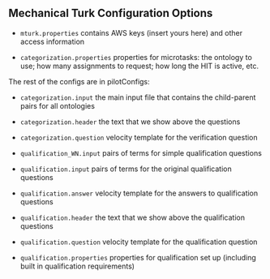 ## Mechanical Turk Configuration Options

- <code>mturk.properties</code> contains AWS keys (insert yours here) and other access information

- <code>categorization.properties</code> properties for microtasks: the ontology to use; how many assignments to request; how long the HIT is active, etc.

The rest of the configs are in pilotConfigs:

- <code>categorization.input</code> the main input file that contains the child-parent pairs for all ontologies

- <code>categorization.header</code> the text that we show above the questions

- <code>categorization.question</code> velocity template for the verification question

- <code>qualification_WN.input</code> pairs of terms for simple qualification questions

- <code>qualification.input</code> pairs of terms for the original qualification questions

- <code>qualification.answer</code> velocity template for the answers to qualification questions

- <code>qualification.header</code> the text that we show above the qualification questions

- <code>qualification.question</code> velocity template for the qualification question 

- <code>qualification.properties</code> properties for qualification set up (including built in qualification requirements)



